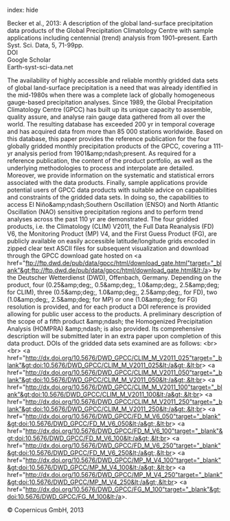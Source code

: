 index: hide

<div class="Citation">

  <div class="Citation-body">
    <div class="Citation-text">Becker et al., 2013: A description of the global land-surface precipitation data products of the Global Precipitation Climatology Centre with sample applications including centennial (trend) analysis from 1901–present. <span class="Article-journal">Earth Syst. Sci. Data, </span><span class="Article-volume">5, </span>71-99pp.</div>
    <div class="Citation-links">
      <div class="CitationLink" data-href="https://doi.org/10.5194/essd-5-71-2013">
        <div class="CitationLink-icon CitationLink-Doi"></div>
        <div class="CitationLink-text">DOI</div>
      </div>
      <div class="CitationLink" data-href="https://scholar.google.com/scholar?q=10.5194/essd-5-71-2013">
        <div class="CitationLink-icon CitationLink-Scholar"></div>
        <div class="CitationLink-text">Google Scholar</div>
      </div>
      <div class="CitationLink" data-href="http://www.earth-syst-sci-data.net/5/71/2013/">
        <div class="CitationLink-icon CitationLink-Publisher"></div>
        <div class="CitationLink-text">Earth-syst-sci-data.net</div>
      </div>
    </div>
  </div>
</div>

The availability of highly accessible and reliable monthly gridded data sets of global land-surface precipitation is a need that was already identified in the mid-1980s when there was a complete lack of globally homogeneous gauge-based precipitation analyses. Since 1989, the Global Precipitation Climatology Centre (GPCC) has built up its unique capacity to assemble, quality assure, and analyse rain gauge data gathered from all over the world. The resulting database has exceeded 200 yr in temporal coverage and has acquired data from more than 85 000 stations worldwide. Based on this database, this paper provides the reference publication for the four globally gridded monthly precipitation products of the GPCC, covering a 111-yr analysis period from 1901&amp;amp;ndash;present. As required for a reference publication, the content of the product portfolio, as well as the underlying methodologies to process and interpolate are detailed. Moreover, we provide information on the systematic and statistical errors associated with the data products. Finally, sample applications provide potential users of GPCC data products with suitable advice on capabilities and constraints of the gridded data sets. In doing so, the capabilities to access El Niño&amp;amp;ndash;Southern Oscillation (ENSO) and North Atlantic Oscillation (NAO) sensitive precipitation regions and to perform trend analyses across the past 110 yr are demonstrated. The four gridded products, i.e. the Climatology (CLIM) V2011, the Full Data Reanalysis (FD) V6, the Monitoring Product (MP) V4, and the First Guess Product (FG), are publicly available on easily accessible latitude/longitude grids encoded in zipped clear text ASCII files for subsequent visualization and download through the GPCC download gate hosted on &lt;a href="ftp://ftp.dwd.de/pub/data/gpcc/html/download_gate.html"target="_blank"&gt;ftp://ftp.dwd.de/pub/data/gpcc/html/download_gate.html&lt;/a&gt; by the Deutscher Wetterdienst (DWD), Offenbach, Germany. Depending on the product, four (0.25&amp;amp;deg;, 0.5&amp;amp;deg;, 1.0&amp;amp;deg;, 2.5&amp;amp;deg; for CLIM), three (0.5&amp;amp;deg;, 1.0&amp;amp;deg;, 2.5&amp;amp;deg;, for FD), two (1.0&amp;amp;deg;, 2.5&amp;amp;deg; for MP) or one (1.0&amp;amp;deg; for FG) resolution is provided, and for each product a DOI reference is provided allowing for public user access to the products. A preliminary description of the scope of a fifth product &amp;amp;ndash; the Homogenized Precipitation Analysis (HOMPRA) &amp;amp;ndash; is also provided. Its comprehensive description will be submitted later in an extra paper upon completion of this data product. DOIs of the gridded data sets examined are as follows: &lt;br&gt;&lt;br&gt; &lt;a href="http://dx.doi.org/10.5676/DWD_GPCC/CLIM_M_V2011_025"target="_blank"&gt;doi:10.5676/DWD_GPCC/CLIM_M_V2011_025&lt;/a&gt;,&lt;br&gt; &lt;a href="http://dx.doi.org/10.5676/DWD_GPCC/CLIM_M_V2011_050"target="_blank"&gt;doi:10.5676/DWD_GPCC/CLIM_M_V2011_050&lt;/a&gt;,&lt;br&gt; &lt;a href="http://dx.doi.org/10.5676/DWD_GPCC/CLIM_M_V2011_100"target="_blank"&gt;doi:10.5676/DWD_GPCC/CLIM_M_V2011_100&lt;/a&gt;,&lt;br&gt; &lt;a href="http://dx.doi.org/10.5676/DWD_GPCC/CLIM_M_V2011_250"target="_blank"&gt;doi:10.5676/DWD_GPCC/CLIM_M_V2011_250&lt;/a&gt;,&lt;br&gt; &lt;a href="http://dx.doi.org/10.5676/DWD_GPCC/FD_M_V6_050"target="_blank"&gt;doi:10.5676/DWD_GPCC/FD_M_V6_050&lt;/a&gt;,&lt;br&gt; &lt;a href="http://dx.doi.org/10.5676/DWD_GPCC/FD_M_V6_100"target="_blank"&gt;doi:10.5676/DWD_GPCC/FD_M_V6_100&lt;/a&gt;,&lt;br&gt; &lt;a href="http://dx.doi.org/10.5676/DWD_GPCC/FD_M_V6_250"target="_blank"&gt;doi:10.5676/DWD_GPCC/FD_M_V6_250&lt;/a&gt;,&lt;br&gt; &lt;a href="http://dx.doi.org/10.5676/DWD_GPCC/MP_M_V4_100"target="_blank"&gt;doi:10.5676/DWD_GPCC/MP_M_V4_100&lt;/a&gt;,&lt;br&gt; &lt;a href="http://dx.doi.org/10.5676/DWD_GPCC/MP_M_V4_250"target="_blank"&gt;doi:10.5676/DWD_GPCC/MP_M_V4_250&lt;/a&gt;,&lt;br&gt; &lt;a href="http://dx.doi.org/10.5676/DWD_GPCC/FG_M_100"target="_blank"&gt;doi:10.5676/DWD_GPCC/FG_M_100&lt;/a&gt;.

<div class="Citation-copy">
&copy; Copernicus GmbH, 2013
</div>